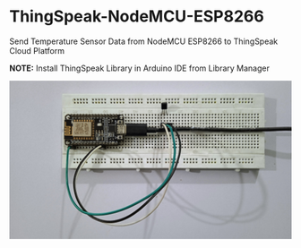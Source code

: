 # ThingSpeak-NodeMCU-ESP8266
Send Temperature Sensor Data from NodeMCU ESP8266 to ThingSpeak Cloud Platform

**NOTE:** Install ThingSpeak Library in Arduino IDE from Library Manager

![alt text](https://github.com/binaryupdates/ThingSpeak-NodeMCU-ESP8266/blob/main/LM35%20Temperature%20Sensor%20NodeMCU%20ESP8266.jpg)
